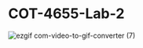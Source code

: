 # COT-4655-Lab-2

![ezgif com-video-to-gif-converter (7)](https://github.com/user-attachments/assets/fc50b801-4101-4b35-afce-78cddd75e4b5)
